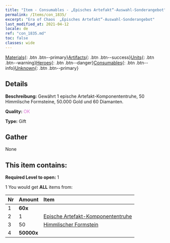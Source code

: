 ```yaml
---
title: "Item - Consumables - „Episches Artefakt“-Auswahl-Sonderangebot"
permalink: /Items/con_1835/
excerpt: "Era of Chaos  „Episches Artefakt“-Auswahl-Sonderangebot"
last_modified_at: 2021-04-12
locale: de
ref: "con_1835.md"
toc: false
classes: wide
---
```

 [Materials](/de/Items/){: .btn .btn--primary}[Artifacts](/de/Items/Artifacts/){: .btn .btn--success}[Units](/de/Items/Units/){: .btn .btn--warning}[Heroes](/de/Items/Heroes/){: .btn .btn--danger}[Consumables](/de/Items/Consumables/){: .btn .btn--info}[Unknown](/de/Items/Unknown/){: .btn .btn--primary}

## Details
 **Beschreibung:** Gewährt 1 epische Artefakt-Komponententruhe, 50 Himmlische Formsteine, 50.000 Gold und 60 Diamanten.

 **Quality:** <span style="color: #DA70D6">OK</span>

 **Type:** Gift

## Gather

  None

## This item contains:

 **Required Level to open:** 1

 1 You would get **ALL** items  from:

  | Nr | Amount |     Item    |
  |:---|:-------|:------------|
  | 1 |  **60x** | <i class="fas fa-gem"/> |  | 
  | 2 | 1 | [Epische Artefakt-Komponententruhe](/de/Items/con_1836/) | 
  | 3 | 50 | [Himmlischer Formstein](/de/Items/art_188/) | 
  | 4 |  **50000x** | <i class="fas fa-coins"/> |  | 
